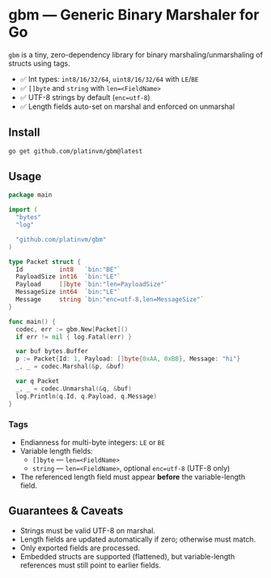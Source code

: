 # gbm — Generic Binary Marshaler for Go

`gbm` is a tiny, zero-dependency library for binary marshaling/unmarshaling of structs using tags.

- ✅ Int types: `int8/16/32/64`, `uint8/16/32/64` with `LE`/`BE`
- ✅ `[]byte` and `string` with `len=<FieldName>`
- ✅ UTF-8 strings by default (`enc=utf-8`)
- ✅ Length fields auto-set on marshal and enforced on unmarshal

## Install

```bash
go get github.com/platinvm/gbm@latest
```

## Usage

```go
package main

import (
  "bytes"
  "log"

  "github.com/platinvm/gbm"
)

type Packet struct {
  Id          int8   `bin:"BE"`
  PayloadSize int16  `bin:"LE"`
  Payload     []byte `bin:"len=PayloadSize"`
  MessageSize int64  `bin:"LE"`
  Message     string `bin:"enc=utf-8,len=MessageSize"`
}

func main() {
  codec, err := gbm.New[Packet]()
  if err != nil { log.Fatal(err) }

  var buf bytes.Buffer
  p := Packet{Id: 1, Payload: []byte{0xAA, 0xBB}, Message: "hi"}
  _, _ = codec.Marshal(&p, &buf)

  var q Packet
  _, _ = codec.Unmarshal(&q, &buf)
  log.Println(q.Id, q.Payload, q.Message)
}
```

### Tags

- Endianness for multi-byte integers: `LE` or `BE`
- Variable length fields:
  - `[]byte` — `len=<FieldName>`
  - `string` — `len=<FieldName>`, optional `enc=utf-8` (UTF-8 only)
- The referenced length field must appear **before** the variable-length field.

## Guarantees & Caveats

- Strings must be valid UTF-8 on marshal.
- Length fields are updated automatically if zero; otherwise must match.
- Only exported fields are processed.
- Embedded structs are supported (flattened), but variable-length references must still point to earlier fields.

